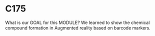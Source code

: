 # C175
What is our GOAL for this MODULE?
We learned to show the chemical compound formation in Augmented reality based on
barcode markers.
